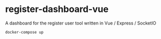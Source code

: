 # register-dashboard-vue
A dashboard for the register user tool written in Vue / Express / SocketIO

`docker-compose up`
